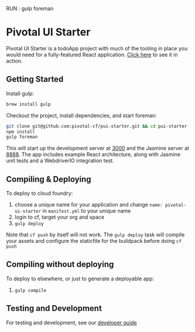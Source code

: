 RUN : gulp foreman




# Pivotal UI Starter

Pivotal UI Starter is a todoApp project with much of the tooling in place you would need for a fully-featured React application.
[Click here](https://pivotal-ui-starter.cfapps.io/) to see it in action.

## Getting Started

Install gulp:
```bash
brew install gulp
```

Checkout the project, install dependencies, and start foreman:
```bash
git clone git@github.com:pivotal-cf/pui-starter.git && cd pui-starter
npm install
gulp foreman
```

This will start up the development server at [3000](http://localhost:3000) and the Jasmine server at [8888](http://localhost:8888).
The app includes example React architecture, along with Jasmine unit tests and a WebdriverIO integration test.

## Compiling & Deploying 

To deploy to cloud foundry:

1. choose a unique name for your application and change `name: pivotal-ui-starter` in `manifest.yml` to your unique name
1. login to cf, target your org and space
1. `gulp deploy`

Note that `cf push` by itself will not work. The `gulp deploy` task will compile your assets and configure the staticfile for the buildpack before doing `cf push`

## Compiling without deploying

To deploy to elsewhere, or just to generate a deployable app: 

1. `gulp compile`

## Testing and Development
For testing and development, see our [developer guide](https://github.com/pivotal-cf/pui-starter/blob/master/development.md)